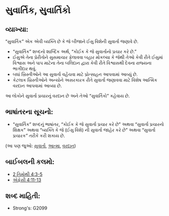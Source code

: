 # સુવાર્તિક, સુવાર્તિકો 

## વ્યાખ્યા: 

“સુવાર્તિક” એક એવી વ્યક્તિ છે કે જે બીજાને ઈસુ વિશેની સુવાર્તા જણાવે છે.

* “સુવાર્તિક” શબ્દનો શાબ્દિક અર્થ, “કોઈક કે જે સુવાર્તાનો પ્રચાર કરે છે.”
* ઈસુએ તેના પ્રેરીતોને સુસમાચાર ફેલાવવા બહાર મોકલ્યા કે જેથી તેઓ કેવી રીતે ઈસુમાં વિશ્વાસ અને પાપ માટેના તેના બલિદાન દ્વારા કેવી રીતે વિશ્વાસથી દેવના રાજ્યના ભાગીદાર થવું.
* બધાં ખ્રિસ્તીઓને આ સુવાર્તા વહેંચવા માટે પ્રોત્સાહન આપવામાં આવ્યું છે.
* કેટલાક ખ્રિસ્તીઓને અન્યોને અસરકારક રીતે સુવાર્તા જણાવવા માટે વિશેષ આત્મિક વરદાન આપવામાં આવ્યા છે.

આ લોકોને સુવાર્તા પ્રચારનું વરદાન છે અને તેઓ “સુવાર્તિકો” કહેવાય છે.

## ભાષાંતરના સૂચનો: 

* “સુવાર્તિક” શબ્દનું ભાષાંતર, “કોઈક કે જે સુવાર્તા પ્રચાર કરે છે” અથવા “સુવાર્તા પ્રચારનો શિક્ષક” અથવા “વ્યક્તિ કે જે (ઈસુ વિશે) ની સુવાર્તા જાહેર કરે છે” અથવા “સુવાર્તા પ્રચારક” તરીકે કરી શકાય છે.

(આ પણ જુઓ: [સુવાર્તા](../kt/goodnews.md), [આત્મા](../kt/spirit.md), [વરદાન](../kt/gift.md))

## બાઈબલની કલમો: 

* [2 તિમોથી 4:3-5](rc://gu/tn/help/2ti/04/03)
* [એફેસી 4:11-13](rc://gu/tn/help/eph/04/11)

## શબ્દ માહિતી: 

* Strong's: G2099

